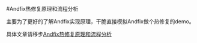 
#Andfix热修复原理和流程分析

主要为了更好的了解Andfix实现原理，干脆直接模拟Andfix做个热修复的demo。

具体文章请移步[Andfix热修复原理和流程分析](https://www.zybuluo.com/whosea/note/929832)

